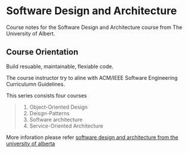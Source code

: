 # Software Design and Architecture


Course notes for the Software Design and Architecture course from The University of Albert.


## Course Orientation

Build resuable, maintainable, flexiable code.

The course instructor try to aline with ACM/IEEE Software Engineering Curriculumn Guidelines.


This series consists four courses

>1. Object-Oriented Design
>2. Deisgn-Patterns
>3. Software architecture
>4. Service-Oriented Architecture


More inforation please refer [software design and architecture from the university of alberta](https://www.coursera.org/specializations/software-design-architecture) 

